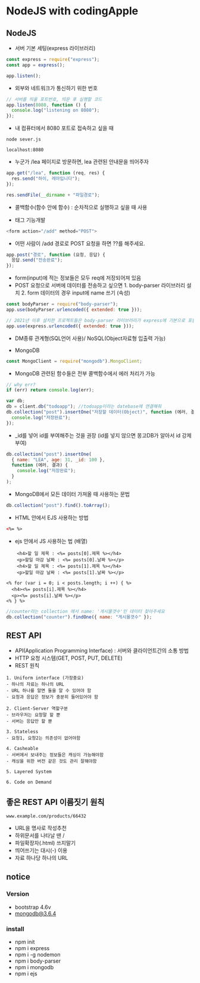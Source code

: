 # NodeJS with codingApple

## NodeJS

- 서버 기본 세팅(express 라이브러리)

```js
const express = require("express");
const app = express();

app.listen();
```

- 외부와 네트워크가 통신하기 위한 번호

```js
// 서버를 띄울 포트번호, 띄운 후 실행할 코드
app.listen(8080, function () {
  console.log("listening on 8080");
});
```

- 내 컴퓨터에서 8080 포트로 접속하고 싶을 때

```
node sever.js
```

```
localhost:8080
```

- 누군가 /lea 페이지로 방문하면, lea 관련된 안내문을 띄어주자

```js
app.get("/lea", function (req, res) {
  res.send("하이, 레아입니다");
});
```

```js
res.sendFile(__dirname + "파일경로");
```

- 콜백함수(함수 안에 함수) : 순차적으로 실행하고 싶을 때 사용

- <form> 태그 기능개발

```js
<form action="/add" method="POST">
```

- 어떤 사람이 /add 경로로 POST 요청을 하면 ??를 해주세요.

```js
app.post("경로", function (요청, 응답) {
  응답.send("전송완료");
});
```

- form(input)에 적는 정보들은 모두 req에 저장되어져 있음
- POST 요청으로 서버에 데이터를 전송하고 싶으면 1. body-parser 라이브러리 설치 2. form 데이터의 경우 input에 name 쓰기 (속성)

```js
const bodyParser = require("body-parser");
app.use(bodyParser.urlencoded({ extended: true }));
```

```js
// 2021년 이후 설치한 프로젝트들은 body-parser 라이브러리가 express에 기본으로 포함 되기 때문에 따로 설치 X
app.use(express.urlencoded({ extended: true }));
```

- DM종류 관계형(SQL언어 사용)/ NoSQL(Object자료형 입출력 가능)

- MongoDB

```js
const MongoClient = require("mongodb").MongoClient;
```

- MongoDB 관련된 함수들은 전부 콜백함수에서 에러 처리가 가능

```js
// why err?
if (err) return console.log(err);
```

```js
var db;
db = client.db("todoapp"); //todoapp이라는 datebase에 연결해줘
db.collection("post").insertOne("저장할 데이터(Object)", function (에러, 결과) {
  console.log("저장완료");
});
```

- \_id를 넣어 id를 부여해주는 것을 권장 (id를 넣지 않으면 몽고DB가 알아서 id 강제부여)

```js
db.collection("post").insertOne(
  { name: "LEA", age: 31, _id: 100 },
  function (에러, 결과) {
    console.log("저장완료");
  }
);
```

- MongoDB에서 모든 데이터 가져올 때 사용하는 문법

```js
db.collection("post").find().toArray();
```

- HTML 안에서 EJS 사용하는 방법

```HTML
<%= %>
```

- ejs 안에서 JS 사용하는 법 (배열)

```ejs
    <h4>할 일 제목 : <%= posts[0].제목 %></h4>
    <p>할일 마감 날짜 : <%= posts[0].날짜 %></p>
    <h4>할 일 제목 : <%= posts[1].제목 %></h4>
    <p>할일 마감 날짜 : <%= posts[1].날짜 %></p>
```

```ejs
<% for (var i = 0; i < posts.length; i ++) { %>
  <h4><%= posts[i].제목 %></h4>
  <p><%= posts[i].날짜 %></p>
<% } %>
```

```js
//counter라는 collection 에서 name: '게시물갯수'인 데이터 찾아주세요
db.collection("counter").findOne({ name: "게시물갯수" });
```

## REST API

- API(Application Programming Interface) : 서버와 클라이언트간의 소통 방법
- HTTP 요청 시스템(GET, POST, PUT, DELETE)
- REST 원칙

```
1. Uniform interface (가장중요)
- 하나의 자료는 하나의 URL
- URL 하나를 알면 둘을 알 수 있어야 함
- 요청과 응답은 정보가 충분히 들어있어야 함
```

```
2. Client-Server 역할구분
- 브라우저는 요청말 할 뿐
- 서버는 응답만 할 뿐
```

```
3. Stateless
- 요청1, 요청2는 의존성이 없어야함
```

```
4. Casheable
- 서버에서 보내주는 정보들은 캐싱이 가능해야함
- 캐싱을 위한 버전 같은 것도 관리 잘해야함
```

```
5. Layered System
```

```
6. Code on Demand
```

## 좋은 REST API 이름짓기 원칙

```
www.example.com/products/66432
```

- URL을 명사로 작성추천
- 하위문서를 나타날 땐 /
- 파일확장자(.html) 쓰지말기
- 띄어쓰기는 대시(-) 이용
- 자료 하나당 하나의 URL

## notice

### Version

- bootstrap 4.6v
- mongodb@3.6.4

### install

- npm init
- npm i express
- npm i -g nodemon
- npm i body-parser
- npm i mongodb
- npm i ejs
